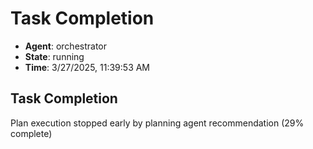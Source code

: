 # Task Completion

- **Agent**: orchestrator
- **State**: running
- **Time**: 3/27/2025, 11:39:53 AM

## Task Completion

Plan execution stopped early by planning agent recommendation (29% complete)

